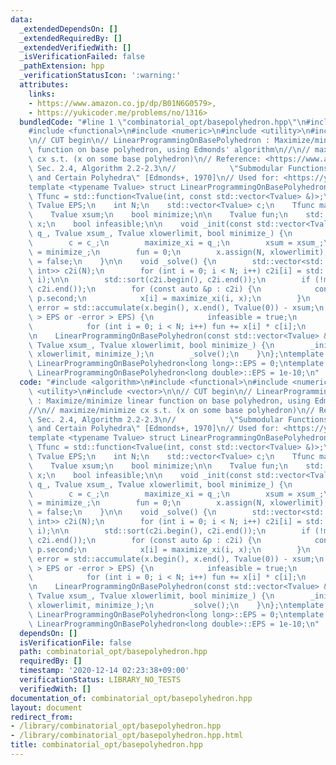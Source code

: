 ```yaml
---
data:
  _extendedDependsOn: []
  _extendedRequiredBy: []
  _extendedVerifiedWith: []
  _isVerificationFailed: false
  _pathExtension: hpp
  _verificationStatusIcon: ':warning:'
  attributes:
    links:
    - https://www.amazon.co.jp/dp/B01N6G0579>,
    - https://yukicoder.me/problems/no/1316>
  bundledCode: "#line 1 \"combinatorial_opt/basepolyhedron.hpp\"\n#include <algorithm>\n\
    #include <functional>\n#include <numeric>\n#include <utility>\n#include <vector>\n\
    \n// CUT begin\n// LinearProgrammingOnBasePolyhedron : Maximize/minimize linear\
    \ function on base polyhedron, using Edmonds' algorithm\n//\n// maximize/minimize\
    \ cx s.t. (x on some base polyhedron)\n// Reference: <https://www.amazon.co.jp/dp/B01N6G0579>,\
    \ Sec. 2.4, Algorithm 2.2-2.3\n//            \"Submodular Functions, Matroids,\
    \ and Certain Polyhedra\" [Edmonds+, 1970]\n// Used for: <https://yukicoder.me/problems/no/1316>\n\
    template <typename Tvalue> struct LinearProgrammingOnBasePolyhedron {\n    using\
    \ Tfunc = std::function<Tvalue(int, const std::vector<Tvalue> &)>;\n    static\
    \ Tvalue EPS;\n    int N;\n    std::vector<Tvalue> c;\n    Tfunc maximize_xi;\n\
    \    Tvalue xsum;\n    bool minimize;\n\n    Tvalue fun;\n    std::vector<Tvalue>\
    \ x;\n    bool infeasible;\n\n    void _init(const std::vector<Tvalue> &c_, Tfunc\
    \ q_, Tvalue xsum_, Tvalue xlowerlimit, bool minimize_) {\n        N = c_.size();\n\
    \        c = c_;\n        maximize_xi = q_;\n        xsum = xsum_;\n        minimize\
    \ = minimize_;\n        fun = 0;\n        x.assign(N, xlowerlimit);\n        infeasible\
    \ = false;\n    }\n\n    void _solve() {\n        std::vector<std::pair<Tvalue,\
    \ int>> c2i(N);\n        for (int i = 0; i < N; i++) c2i[i] = std::make_pair(c[i],\
    \ i);\n\n        std::sort(c2i.begin(), c2i.end());\n        if (!minimize) std::reverse(c2i.begin(),\
    \ c2i.end());\n        for (const auto &p : c2i) {\n            const int i =\
    \ p.second;\n            x[i] = maximize_xi(i, x);\n        }\n        Tvalue\
    \ error = std::accumulate(x.begin(), x.end(), Tvalue(0)) - xsum;\n        if (error\
    \ > EPS or -error > EPS) {\n            infeasible = true;\n        } else {\n\
    \            for (int i = 0; i < N; i++) fun += x[i] * c[i];\n        }\n    }\n\
    \n    LinearProgrammingOnBasePolyhedron(const std::vector<Tvalue> &c_, Tfunc q_,\
    \ Tvalue xsum_, Tvalue xlowerlimit, bool minimize_) {\n        _init(c_, q_, xsum_,\
    \ xlowerlimit, minimize_);\n        _solve();\n    }\n};\ntemplate <> long long\
    \ LinearProgrammingOnBasePolyhedron<long long>::EPS = 0;\ntemplate <> long double\
    \ LinearProgrammingOnBasePolyhedron<long double>::EPS = 1e-10;\n"
  code: "#include <algorithm>\n#include <functional>\n#include <numeric>\n#include\
    \ <utility>\n#include <vector>\n\n// CUT begin\n// LinearProgrammingOnBasePolyhedron\
    \ : Maximize/minimize linear function on base polyhedron, using Edmonds' algorithm\n\
    //\n// maximize/minimize cx s.t. (x on some base polyhedron)\n// Reference: <https://www.amazon.co.jp/dp/B01N6G0579>,\
    \ Sec. 2.4, Algorithm 2.2-2.3\n//            \"Submodular Functions, Matroids,\
    \ and Certain Polyhedra\" [Edmonds+, 1970]\n// Used for: <https://yukicoder.me/problems/no/1316>\n\
    template <typename Tvalue> struct LinearProgrammingOnBasePolyhedron {\n    using\
    \ Tfunc = std::function<Tvalue(int, const std::vector<Tvalue> &)>;\n    static\
    \ Tvalue EPS;\n    int N;\n    std::vector<Tvalue> c;\n    Tfunc maximize_xi;\n\
    \    Tvalue xsum;\n    bool minimize;\n\n    Tvalue fun;\n    std::vector<Tvalue>\
    \ x;\n    bool infeasible;\n\n    void _init(const std::vector<Tvalue> &c_, Tfunc\
    \ q_, Tvalue xsum_, Tvalue xlowerlimit, bool minimize_) {\n        N = c_.size();\n\
    \        c = c_;\n        maximize_xi = q_;\n        xsum = xsum_;\n        minimize\
    \ = minimize_;\n        fun = 0;\n        x.assign(N, xlowerlimit);\n        infeasible\
    \ = false;\n    }\n\n    void _solve() {\n        std::vector<std::pair<Tvalue,\
    \ int>> c2i(N);\n        for (int i = 0; i < N; i++) c2i[i] = std::make_pair(c[i],\
    \ i);\n\n        std::sort(c2i.begin(), c2i.end());\n        if (!minimize) std::reverse(c2i.begin(),\
    \ c2i.end());\n        for (const auto &p : c2i) {\n            const int i =\
    \ p.second;\n            x[i] = maximize_xi(i, x);\n        }\n        Tvalue\
    \ error = std::accumulate(x.begin(), x.end(), Tvalue(0)) - xsum;\n        if (error\
    \ > EPS or -error > EPS) {\n            infeasible = true;\n        } else {\n\
    \            for (int i = 0; i < N; i++) fun += x[i] * c[i];\n        }\n    }\n\
    \n    LinearProgrammingOnBasePolyhedron(const std::vector<Tvalue> &c_, Tfunc q_,\
    \ Tvalue xsum_, Tvalue xlowerlimit, bool minimize_) {\n        _init(c_, q_, xsum_,\
    \ xlowerlimit, minimize_);\n        _solve();\n    }\n};\ntemplate <> long long\
    \ LinearProgrammingOnBasePolyhedron<long long>::EPS = 0;\ntemplate <> long double\
    \ LinearProgrammingOnBasePolyhedron<long double>::EPS = 1e-10;\n"
  dependsOn: []
  isVerificationFile: false
  path: combinatorial_opt/basepolyhedron.hpp
  requiredBy: []
  timestamp: '2020-12-14 02:23:38+09:00'
  verificationStatus: LIBRARY_NO_TESTS
  verifiedWith: []
documentation_of: combinatorial_opt/basepolyhedron.hpp
layout: document
redirect_from:
- /library/combinatorial_opt/basepolyhedron.hpp
- /library/combinatorial_opt/basepolyhedron.hpp.html
title: combinatorial_opt/basepolyhedron.hpp
---
```

